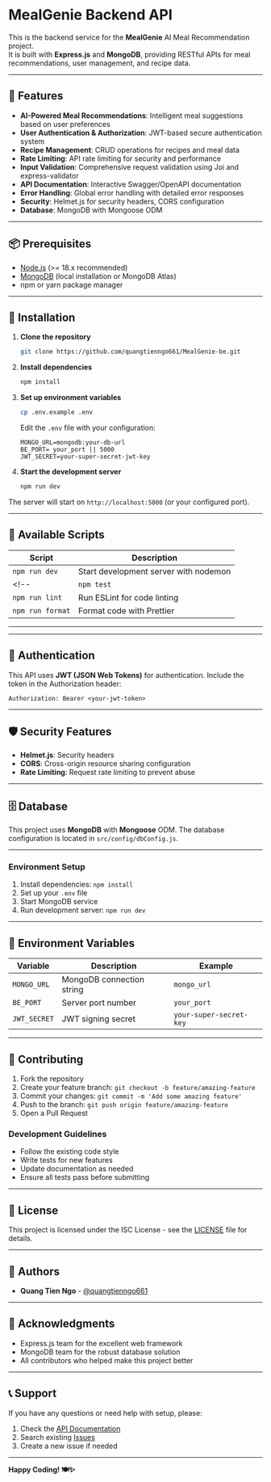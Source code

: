 # MealGenie Backend API

This is the backend service for the **MealGenie** AI Meal Recommendation project.  
It is built with **Express.js** and **MongoDB**, providing RESTful APIs for meal recommendations, user management, and recipe data.

---

## 🌟 Features

- **AI-Powered Meal Recommendations**: Intelligent meal suggestions based on user preferences
- **User Authentication & Authorization**: JWT-based secure authentication system
- **Recipe Management**: CRUD operations for recipes and meal data
- **Rate Limiting**: API rate limiting for security and performance
- **Input Validation**: Comprehensive request validation using Joi and express-validator
- **API Documentation**: Interactive Swagger/OpenAPI documentation
- **Error Handling**: Global error handling with detailed error responses
- **Security**: Helmet.js for security headers, CORS configuration
- **Database**: MongoDB with Mongoose ODM

---

## 📦 Prerequisites

- [Node.js](https://nodejs.org/) (>= 18.x recommended)  
- [MongoDB](https://www.mongodb.com/) (local installation or MongoDB Atlas)  
- npm or yarn package manager  

---

## 🚀 Installation

1. **Clone the repository**
   ```bash
   git clone https://github.com/quangtienngo661/MealGenie-be.git
   ```

2. **Install dependencies**
   ```bash
   npm install
   ```

3. **Set up environment variables**
   ```bash
   cp .env.example .env
   ```
   
   Edit the `.env` file with your configuration:
   ```env
   MONGO_URL=mongodb:your-db-url
   BE_PORT= your_port || 5000
   JWT_SECRET=your-super-secret-jwt-key
   ```

4. **Start the development server**
   ```bash
   npm run dev
   ```

The server will start on `http://localhost:5000` (or your configured port).

---

## 🔧 Available Scripts

| Script | Description |
|--------|-------------|
| `npm run dev` | Start development server with nodemon |
<!-- | `npm test` | Run test suite with Jest |
| `npm run lint` | Run ESLint for code linting |
| `npm run format` | Format code with Prettier | -->

---

<!-- ## 📚 API Documentation

Once the server is running, you can access the interactive API documentation at:
```
http://localhost:5000/api-docs 
```

The API documentation is generated using Swagger/OpenAPI and provides detailed information about all available endpoints, request/response schemas, and authentication requirements. -->

---

## 🔐 Authentication

This API uses **JWT (JSON Web Tokens)** for authentication. Include the token in the Authorization header:

```
Authorization: Bearer <your-jwt-token>
```

<!-- ### Authentication Endpoints
- `POST /api/auth/register` - User registration
- `POST /api/auth/login` - User login
- `POST /api/auth/refresh` - Refresh access token -->

---

## 🛡️ Security Features

- **Helmet.js**: Security headers
- **CORS**: Cross-origin resource sharing configuration
- **Rate Limiting**: Request rate limiting to prevent abuse
<!-- - **Input Validation**: Request validation using Joi and express-validator -->
<!-- - **Password Hashing**: Secure password hashing with bcrypt -->
<!-- - **JWT Authentication**: Secure token-based authentication -->

---

## 🗄️ Database

This project uses **MongoDB** with **Mongoose** ODM. The database configuration is located in `src/config/dbConfig.js`.

<!-- ### Database Schema
- **Users**: User profiles and authentication data
- **Recipes**: Recipe information and metadata
- **Recommendations**: AI-generated meal recommendations
- **Preferences**: User dietary preferences and restrictions

--- -->

<!-- ## 🧪 Testing

Run the test suite using:
```bash
npm test
``` -->

<!-- The project uses **Jest** and **Supertest** for unit and integration testing. -->

---

<!-- ## 🔧 Development

### Code Quality
- **ESLint**: Code linting with recommended rules
- **Prettier**: Code formatting
- **Husky**: Pre-commit hooks for code quality
- **Lint-staged**: Run linters on staged files -->

### Environment Setup
1. Install dependencies: `npm install`
2. Set up your `.env` file
3. Start MongoDB service
4. Run development server: `npm run dev`

---

## 📝 Environment Variables

| Variable | Description | Example |
|----------|-------------|---------|
| `MONGO_URL` | MongoDB connection string | `mongo_url` |
| `BE_PORT` | Server port number | `your_port` |
| `JWT_SECRET` | JWT signing secret | `your-super-secret-key` |

---

<!-- ## 🚀 Deployment -->

<!-- ### Production Build
1. Set production environment variables
2. Install production dependencies: `npm install --production`
3. Start the server: `node src/server.js`

### Docker (Optional)
```dockerfile
FROM node:18-alpine
WORKDIR /app
COPY package*.json ./
RUN npm install --production
COPY . .
EXPOSE 5000
CMD ["node", "src/server.js"]
```

--- -->

## 🤝 Contributing

1. Fork the repository
2. Create your feature branch: `git checkout -b feature/amazing-feature`
3. Commit your changes: `git commit -m 'Add some amazing feature'`
4. Push to the branch: `git push origin feature/amazing-feature`
5. Open a Pull Request

### Development Guidelines
- Follow the existing code style
- Write tests for new features
- Update documentation as needed
- Ensure all tests pass before submitting

---

## 📄 License

This project is licensed under the ISC License - see the [LICENSE](LICENSE) file for details.

---

## 👥 Authors

- **Quang Tien Ngo** - [@quangtienngo661](https://github.com/quangtienngo661)

---

## 🙏 Acknowledgments

- Express.js team for the excellent web framework
- MongoDB team for the robust database solution
- All contributors who helped make this project better

---

## 📞 Support

If you have any questions or need help with setup, please:
1. Check the [API Documentation](http://localhost:5000/api-docs)
2. Search existing [Issues](https://github.com/quangtienngo661/MealGenie-be/issues)
3. Create a new issue if needed

---

**Happy Coding! 🍽️✨**
